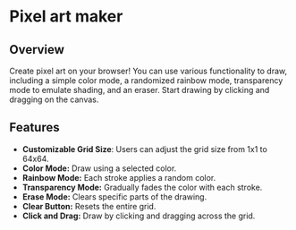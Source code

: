 # Pixel art maker

## Overview
Create pixel art on your browser! You can use various functionality to draw, including a simple color mode, a randomized rainbow mode, transparency mode to emulate shading, and an eraser. Start drawing by clicking and dragging on the canvas.

## Features
- **Customizable Grid Size**: Users can adjust the grid size from 1x1 to 64x64.
- **Color Mode:** Draw using a selected color.
- **Rainbow Mode:** Each stroke applies a random color.
- **Transparency Mode:** Gradually fades the color with each stroke.
- **Erase Mode:** Clears specific parts of the drawing.
- **Clear Button:** Resets the entire grid.
- **Click and Drag:** Draw by clicking and dragging across the grid.
